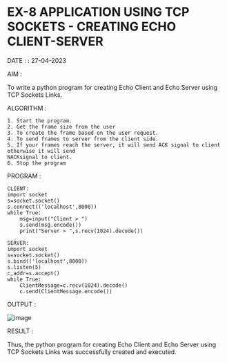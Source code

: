 # EX-8 APPLICATION USING TCP SOCKETS - CREATING ECHO CLIENT-SERVER

DATE : : 27-04-2023

AIM :

To write a python program for creating Echo Client and Echo Server using TCP Sockets
Links.

ALGORITHM :
```
1. Start the program.
2. Get the frame size from the user
3. To create the frame based on the user request.
4. To send frames to server from the client side.
5. If your frames reach the server, it will send ACK signal to client otherwise it will send
NACKsignal to client.
6. Stop the program
```

PROGRAM :
```
CLIENT:
import socket
s=socket.socket()
s.connect(('localhost',8000))
while True:
    msg=input("Client > ")
    s.send(msg.encode())
    print("Server > ",s.recv(1024).decode())
```
```
SERVER:
import socket
s=socket.socket()
s.bind(('localhost',8000))
s.listen(5)
c,addr=s.accept()
while True:
    ClientMessage=c.recv(1024).decode()
    c.send(ClientMessage.encode())
```
OUTPUT :

![image](https://github.com/VaishaliBalamurugan22008813/EX-8/assets/119390134/df047f0e-ec78-4a6c-91d6-2f4de6454359)


RESULT :

Thus, the python program for creating Echo Client and Echo Server using TCP Sockets Links
was successfully created and executed.
